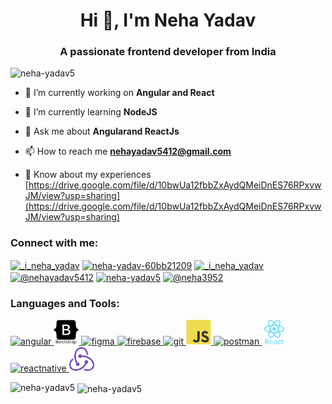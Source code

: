 <h1 align="center">Hi 👋, I'm Neha Yadav</h1>
<h3 align="center">A passionate frontend developer from India</h3>

<p align="left"> <img src="https://komarev.com/ghpvc/?username=neha-yadav5&label=Profile%20views&color=0e75b6&style=flat" alt="neha-yadav5" /> </p>

- 🔭 I’m currently working on **Angular and React**

- 🌱 I’m currently learning **NodeJS**

- 💬 Ask me about **Angularand ReactJs**

- 📫 How to reach me **nehayadav5412@gmail.com**

- 📄 Know about my experiences [https://drive.google.com/file/d/10bwUa12fbbZxAydQMeiDnES76RPxvwJM/view?usp=sharing](https://drive.google.com/file/d/10bwUa12fbbZxAydQMeiDnES76RPxvwJM/view?usp=sharing)

<h3 align="left">Connect with me:</h3>
<p align="left">
<a href="https://twitter.com/_i_neha_yadav" target="blank"><img align="center" src="https://raw.githubusercontent.com/rahuldkjain/github-profile-readme-generator/master/src/images/icons/Social/twitter.svg" alt="_i_neha_yadav" height="30" width="40" /></a>
<a href="https://linkedin.com/in/neha-yadav-60bb21209" target="blank"><img align="center" src="https://raw.githubusercontent.com/rahuldkjain/github-profile-readme-generator/master/src/images/icons/Social/linked-in-alt.svg" alt="neha-yadav-60bb21209" height="30" width="40" /></a>
<a href="https://instagram.com/_i_neha_yadav" target="blank"><img align="center" src="https://raw.githubusercontent.com/rahuldkjain/github-profile-readme-generator/master/src/images/icons/Social/instagram.svg" alt="_i_neha_yadav" height="30" width="40" /></a>
<a href="https://www.hackerrank.com/@nehayadav5412" target="blank"><img align="center" src="https://raw.githubusercontent.com/rahuldkjain/github-profile-readme-generator/master/src/images/icons/Social/hackerrank.svg" alt="@nehayadav5412" height="30" width="40" /></a>
<a href="https://www.leetcode.com/neha-yadav5" target="blank"><img align="center" src="https://raw.githubusercontent.com/rahuldkjain/github-profile-readme-generator/master/src/images/icons/Social/leet-code.svg" alt="neha-yadav5" height="30" width="40" /></a>
<a href="https://www.hackerearth.com/@neha3952" target="blank"><img align="center" src="https://raw.githubusercontent.com/rahuldkjain/github-profile-readme-generator/master/src/images/icons/Social/hackerearth.svg" alt="@neha3952" height="30" width="40" /></a>
</p>

<h3 align="left">Languages and Tools:</h3>
<p align="left"> <a href="https://angular.io" target="_blank" rel="noreferrer"> <img src="https://angular.io/assets/images/logos/angular/angular.svg" alt="angular" width="40" height="40"/> </a> <a href="https://getbootstrap.com" target="_blank" rel="noreferrer"> <img src="https://raw.githubusercontent.com/devicons/devicon/master/icons/bootstrap/bootstrap-plain-wordmark.svg" alt="bootstrap" width="40" height="40"/> </a> <a href="https://www.figma.com/" target="_blank" rel="noreferrer"> <img src="https://www.vectorlogo.zone/logos/figma/figma-icon.svg" alt="figma" width="40" height="40"/> </a> <a href="https://firebase.google.com/" target="_blank" rel="noreferrer"> <img src="https://www.vectorlogo.zone/logos/firebase/firebase-icon.svg" alt="firebase" width="40" height="40"/> </a> <a href="https://git-scm.com/" target="_blank" rel="noreferrer"> <img src="https://www.vectorlogo.zone/logos/git-scm/git-scm-icon.svg" alt="git" width="40" height="40"/> </a> <a href="https://developer.mozilla.org/en-US/docs/Web/JavaScript" target="_blank" rel="noreferrer"> <img src="https://raw.githubusercontent.com/devicons/devicon/master/icons/javascript/javascript-original.svg" alt="javascript" width="40" height="40"/> </a> <a href="https://postman.com" target="_blank" rel="noreferrer"> <img src="https://www.vectorlogo.zone/logos/getpostman/getpostman-icon.svg" alt="postman" width="40" height="40"/> </a> <a href="https://reactjs.org/" target="_blank" rel="noreferrer"> <img src="https://raw.githubusercontent.com/devicons/devicon/master/icons/react/react-original-wordmark.svg" alt="react" width="40" height="40"/> </a> <a href="https://reactnative.dev/" target="_blank" rel="noreferrer"> <img src="https://reactnative.dev/img/header_logo.svg" alt="reactnative" width="40" height="40"/> </a> <a href="https://redux.js.org" target="_blank" rel="noreferrer"> <img src="https://raw.githubusercontent.com/devicons/devicon/master/icons/redux/redux-original.svg" alt="redux" width="40" height="40"/> </a> </p>

<p><img align="left" src="https://github-readme-stats.vercel.app/api/top-langs?username=neha-yadav5&show_icons=true&locale=en&layout=compact" alt="neha-yadav5" /></p>

<p>&nbsp;<img align="center" src="https://github-readme-stats.vercel.app/api?username=neha-yadav5&show_icons=true&locale=en" alt="neha-yadav5" /></p>
